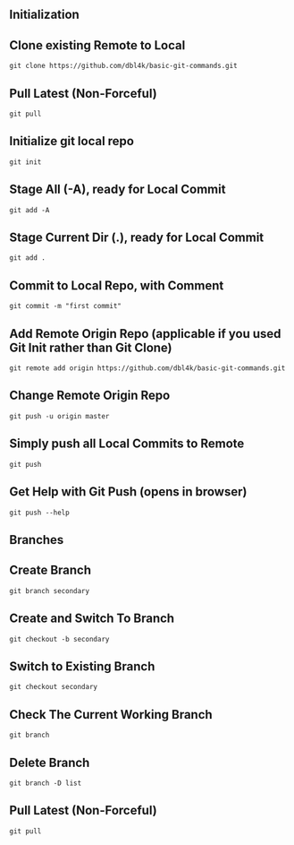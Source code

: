 Initialization
--

Clone existing Remote to Local
---
```
git clone https://github.com/dbl4k/basic-git-commands.git
```
Pull Latest (Non-Forceful)
---
```
git pull
```
Initialize git local repo
---
```
git init
```
Stage All (-A), ready for Local Commit
---
```
git add -A
```
Stage Current Dir (.), ready for Local Commit
---
```
git add .
```
Commit to Local Repo, with Comment
---
```
git commit -m "first commit"
```
Add Remote Origin Repo (applicable if you used Git Init rather than Git Clone)
---
```
git remote add origin https://github.com/dbl4k/basic-git-commands.git
```
Change Remote Origin Repo
---
```
git push -u origin master
```
Simply push all Local Commits to Remote
---
```
git push
```
Get Help with Git Push (opens in browser)
---
```
git push --help
```

Branches
--

Create Branch
---
```
git branch secondary
```
Create and Switch To Branch
---
```
git checkout -b secondary
```
Switch to Existing Branch
---
```
git checkout secondary
```
Check The Current Working Branch
---
```
git branch
```
Delete Branch
---
```
git branch -D list
```
Pull Latest (Non-Forceful)
---
```
git pull
```